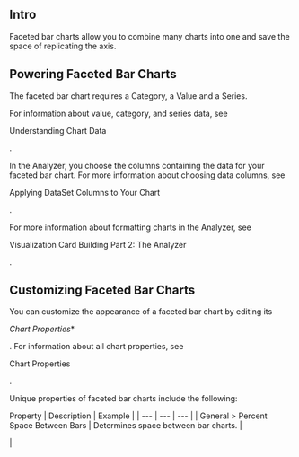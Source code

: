 

Intro
-------

Faceted bar charts allow you to combine many charts into one and save the space of replicating the axis.

Powering Faceted Bar Charts
-----------------------------

The faceted bar chart requires a Category, a Value and a Series.


 For information about value, category, and series data, see

Understanding Chart Data

.


 In the Analyzer, you choose the columns containing the data for your faceted bar chart. For more information about choosing data columns, see

Applying DataSet Columns to Your Chart

.


 For more information about formatting charts in the Analyzer, see

Visualization Card Building Part 2: The Analyzer

.


 Customizing Faceted Bar Charts
--------------------------------


 You can customize the appearance of a faceted bar chart by editing its

*Chart Properties**

. For information about all chart properties, see


 Chart Properties


 .

Unique properties of faceted bar charts include the following:


 Property
  |
 Description
  |
 Example
  |
| --- | --- | --- |
|
 General > Percent Space Between Bars
  |
 Determines space between bar charts.
  |

|


